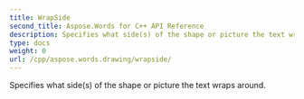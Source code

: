 ```yaml
---
title: WrapSide
second_title: Aspose.Words for C++ API Reference
description: Specifies what side(s) of the shape or picture the text wraps around. 
type: docs
weight: 0
url: /cpp/aspose.words.drawing/wrapside/
---
```


Specifies what side(s) of the shape or picture the text wraps around. 

